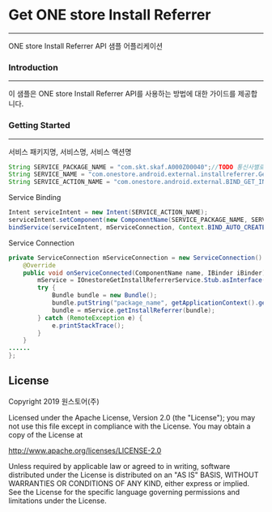 # Get ONE store Install Referrer
---
ONE store Install Referrer API 샘플 어플리케이션

### Introduction
----
이 샘플은 ONE store Install Referrer API를 사용하는 방법에 대한 가이드를 제공합니다. 

### Getting Started
----

서비스 패키지명, 서비스명, 서비스 액션명

```java
String SERVICE_PACKAGE_NAME = "com.skt.skaf.A000Z00040";//TODO 통신사별로 달라짐.
String SERVICE_NAME = "com.onestore.android.external.installreferrer.GetInstallReferrerService";
String SERVICE_ACTION_NAME = "com.onestore.android.external.BIND_GET_INSTALL_REFERRER_SERVICE";
```

Service Binding

```java
Intent serviceIntent = new Intent(SERVICE_ACTION_NAME);
serviceIntent.setComponent(new ComponentName(SERVICE_PACKAGE_NAME, SERVICE_NAME));
bindService(serviceIntent, mServiceConnection, Context.BIND_AUTO_CREATE);
```

Service Connection

```java
private ServiceConnection mServiceConnection = new ServiceConnection() { 
    @Override 
    public void onServiceConnected(ComponentName name, IBinder iBinder) {
        mService = IOnestoreGetInstallReferrerService.Stub.asInterface(iBinder); 
        try {
            Bundle bundle = new Bundle(); 
            bundle.putString("package_name", getApplicationContext().getPackageName());
            bundle = mService.getInstallReferrer(bundle); 
        } catch (RemoteException e) {
            e.printStackTrace(); 
        } 
    } 
......
};
```

License
----

Copyright 2019 원스토어(주)

Licensed under the Apache License, Version 2.0 (the "License");
you may not use this file except in compliance with the License.
You may obtain a copy of the License at

http://www.apache.org/licenses/LICENSE-2.0

Unless required by applicable law or agreed to in writing, software
distributed under the License is distributed on an "AS IS" BASIS,
WITHOUT WARRANTIES OR CONDITIONS OF ANY KIND, either express or implied.
See the License for the specific language governing permissions and
limitations under the License.
